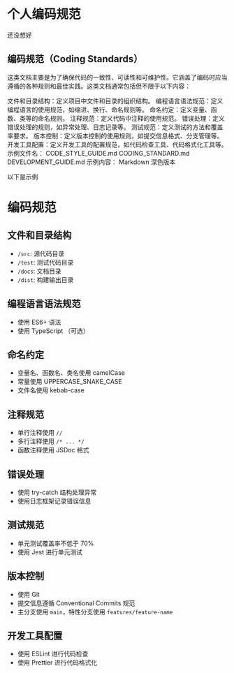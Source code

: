 # 个人编码规范

还没想好

## 编码规范（Coding Standards）

这类文档主要是为了确保代码的一致性、可读性和可维护性。它涵盖了编码时应当遵循的各种规则和最佳实践。这类文档通常包括但不限于以下内容：

文件和目录结构：定义项目中文件和目录的组织结构。
编程语言语法规范：定义编程语言的使用规范，如缩进、换行、命名规则等。
命名约定：定义变量、函数、类等的命名规则。
注释规范：定义代码中注释的使用规范。
错误处理：定义错误处理的规则，如异常处理、日志记录等。
测试规范：定义测试的方法和覆盖率要求。
版本控制：定义版本控制的使用规则，如提交信息格式、分支管理等。
开发工具配置：定义开发工具的配置规范，如代码检查工具、代码格式化工具等。
示例文件名：
CODE_STYLE_GUIDE.md
CODING_STANDARD.md
DEVELOPMENT_GUIDE.md
示例内容：
Markdown
深色版本





以下是示例

# 编码规范

## 文件和目录结构
- `/src`: 源代码目录
- `/test`: 测试代码目录
- `/docs`: 文档目录
- `/dist`: 构建输出目录

## 编程语言语法规范
- 使用 ES6+ 语法
- 使用 TypeScript （可选）

## 命名约定
- 变量名、函数名、类名使用 camelCase
- 常量使用 UPPERCASE_SNAKE_CASE
- 文件名使用 kebab-case

## 注释规范
- 单行注释使用 `//`
- 多行注释使用 `/* ... */`
- 函数注释使用 JSDoc 格式

## 错误处理
- 使用 try-catch 结构处理异常
- 使用日志框架记录错误信息

## 测试规范
- 单元测试覆盖率不低于 70%
- 使用 Jest 进行单元测试

## 版本控制
- 使用 Git
- 提交信息遵循 Conventional Commits 规范
- 主分支使用 `main`，特性分支使用 `features/feature-name`

## 开发工具配置
- 使用 ESLint 进行代码检查
- 使用 Prettier 进行代码格式化